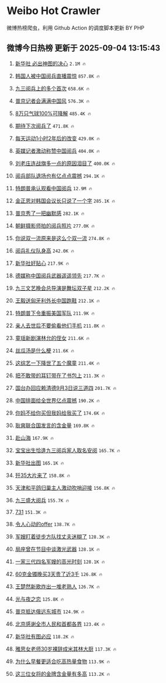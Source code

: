# Weibo Hot Crawler 



微博热榜爬虫，利用 Github Action 的调度脚本更新 BY PHP 


## 微博今日热榜 更新于 2025-09-04 13:15:43 
1. [新华社 必出神图的决心](https://s.weibo.com/weibo?q=%E6%96%B0%E5%8D%8E%E7%A4%BE%20%E5%BF%85%E5%87%BA%E7%A5%9E%E5%9B%BE%E7%9A%84%E5%86%B3%E5%BF%83&t=31&band_rank=1&Refer=top) `2.1M 🔥` 

1. [韩国人被中国阅兵直播震惊](https://s.weibo.com/weibo?q=%23%E9%9F%A9%E5%9B%BD%E4%BA%BA%E8%A2%AB%E4%B8%AD%E5%9B%BD%E9%98%85%E5%85%B5%E7%9B%B4%E6%92%AD%E9%9C%87%E6%83%8A%23&t=31&band_rank=2&Refer=top) `857.8K 🔥` 

1. [九三阅兵上的多个首次](https://s.weibo.com/weibo?q=%23%E4%B9%9D%E4%B8%89%E9%98%85%E5%85%B5%E4%B8%8A%E7%9A%84%E5%A4%9A%E4%B8%AA%E9%A6%96%E6%AC%A1%23&t=31&band_rank=3&Refer=top) `658.6K 🔥` 

1. [普京记者会满满中国风](https://s.weibo.com/weibo?q=%23%E6%99%AE%E4%BA%AC%E8%AE%B0%E8%80%85%E4%BC%9A%E6%BB%A1%E6%BB%A1%E4%B8%AD%E5%9B%BD%E9%A3%8E%23&t=31&band_rank=4&Refer=top) `576.3K 🔥` 

1. [8万只气球100%可降解](https://s.weibo.com/weibo?q=%238%E4%B8%87%E5%8F%AA%E6%B0%94%E7%90%83100%25%E5%8F%AF%E9%99%8D%E8%A7%A3%23&t=31&band_rank=5&Refer=top) `485.4K 🔥` 

1. [期待下次阅兵了](https://s.weibo.com/weibo?q=%23%E6%9C%9F%E5%BE%85%E4%B8%8B%E6%AC%A1%E9%98%85%E5%85%B5%E4%BA%86%23&t=31&band_rank=6&Refer=top) `471.8K 🔥` 

1. [每天运动1小时2年后的改变](https://s.weibo.com/weibo?q=%E6%AF%8F%E5%A4%A9%E8%BF%90%E5%8A%A81%E5%B0%8F%E6%97%B62%E5%B9%B4%E5%90%8E%E7%9A%84%E6%94%B9%E5%8F%98&t=31&band_rank=7&Refer=top) `429.0K 🔥` 

1. [英媒记者激动称赞中国阅兵](https://s.weibo.com/weibo?q=%23%E8%8B%B1%E5%AA%92%E8%AE%B0%E8%80%85%E6%BF%80%E5%8A%A8%E7%A7%B0%E8%B5%9E%E4%B8%AD%E5%9B%BD%E9%98%85%E5%85%B5%23&t=31&band_rank=8&Refer=top) `404.0K 🔥` 

1. [刘老庒连战旗多一点的原因泪目了](https://s.weibo.com/weibo?q=%23%E5%88%98%E8%80%81%E5%BA%92%E8%BF%9E%E6%88%98%E6%97%97%E5%A4%9A%E4%B8%80%E7%82%B9%E7%9A%84%E5%8E%9F%E5%9B%A0%E6%B3%AA%E7%9B%AE%E4%BA%86%23&t=31&band_rank=9&Refer=top) `400.0K 🔥` 

1. [阅兵部队退场也有亿点点震撼](https://s.weibo.com/weibo?q=%23%E9%98%85%E5%85%B5%E9%83%A8%E9%98%9F%E9%80%80%E5%9C%BA%E4%B9%9F%E6%9C%89%E4%BA%BF%E7%82%B9%E7%82%B9%E9%9C%87%E6%92%BC%23&t=31&band_rank=10&Refer=top) `294.1K 🔥` 

1. [特朗普承认观看中国阅兵](https://s.weibo.com/weibo?q=%23%E7%89%B9%E6%9C%97%E6%99%AE%E6%89%BF%E8%AE%A4%E8%A7%82%E7%9C%8B%E4%B8%AD%E5%9B%BD%E9%98%85%E5%85%B5%23&t=31&band_rank=11&Refer=top) `12.9M 🔥` 

1. [金正恩对韩国会议长只说了一个字](https://s.weibo.com/weibo?q=%23%E9%87%91%E6%AD%A3%E6%81%A9%E5%AF%B9%E9%9F%A9%E5%9B%BD%E4%BC%9A%E8%AE%AE%E9%95%BF%E5%8F%AA%E8%AF%B4%E4%BA%86%E4%B8%80%E4%B8%AA%E5%AD%97%23&t=31&band_rank=12&Refer=top) `285.1K 🔥` 

1. [普京秀了一把幽默感](https://s.weibo.com/weibo?q=%23%E6%99%AE%E4%BA%AC%E7%A7%80%E4%BA%86%E4%B8%80%E6%8A%8A%E5%B9%BD%E9%BB%98%E6%84%9F%23&t=31&band_rank=13&Refer=top) `282.1K 🔥` 

1. [朝鲜摄影师拍的阅兵照片](https://s.weibo.com/weibo?q=%E6%9C%9D%E9%B2%9C%E6%91%84%E5%BD%B1%E5%B8%88%E6%8B%8D%E7%9A%84%E9%98%85%E5%85%B5%E7%85%A7%E7%89%87&t=31&band_rank=14&Refer=top) `277.0K 🔥` 

1. [你说双一流原来是这么个双一流](https://s.weibo.com/weibo?q=%E4%BD%A0%E8%AF%B4%E5%8F%8C%E4%B8%80%E6%B5%81%E5%8E%9F%E6%9D%A5%E6%98%AF%E8%BF%99%E4%B9%88%E4%B8%AA%E5%8F%8C%E4%B8%80%E6%B5%81&t=31&band_rank=15&Refer=top) `274.8K 🔥` 

1. [阅兵礼仪队身高](https://s.weibo.com/weibo?q=%E9%98%85%E5%85%B5%E7%A4%BC%E4%BB%AA%E9%98%9F%E8%BA%AB%E9%AB%98&t=31&band_rank=16&Refer=top) `242.0K 🔥` 

1. [新华社好贴心](https://s.weibo.com/weibo?q=%E6%96%B0%E5%8D%8E%E7%A4%BE%E5%A5%BD%E8%B4%B4%E5%BF%83&t=31&band_rank=17&Refer=top) `217.9K 🔥` 

1. [德媒称中国阅兵武器遥遥领先](https://s.weibo.com/weibo?q=%E5%BE%B7%E5%AA%92%E7%A7%B0%E4%B8%AD%E5%9B%BD%E9%98%85%E5%85%B5%E6%AD%A6%E5%99%A8%E9%81%A5%E9%81%A5%E9%A2%86%E5%85%88&t=31&band_rank=18&Refer=top) `217.7K 🔥` 

1. [九三文艺晚会总导演是舞坛双子星](https://s.weibo.com/weibo?q=%23%E4%B9%9D%E4%B8%89%E6%96%87%E8%89%BA%E6%99%9A%E4%BC%9A%E6%80%BB%E5%AF%BC%E6%BC%94%E6%98%AF%E8%88%9E%E5%9D%9B%E5%8F%8C%E5%AD%90%E6%98%9F%23&t=31&band_rank=19&Refer=top) `212.2K 🔥` 

1. [王毅送匈牙利外长中国跑鞋](https://s.weibo.com/weibo?q=%23%E7%8E%8B%E6%AF%85%E9%80%81%E5%8C%88%E7%89%99%E5%88%A9%E5%A4%96%E9%95%BF%E4%B8%AD%E5%9B%BD%E8%B7%91%E9%9E%8B%23&t=31&band_rank=20&Refer=top) `212.1K 🔥` 

1. [特朗普下令重振美国军队](https://s.weibo.com/weibo?q=%23%E7%89%B9%E6%9C%97%E6%99%AE%E4%B8%8B%E4%BB%A4%E9%87%8D%E6%8C%AF%E7%BE%8E%E5%9B%BD%E5%86%9B%E9%98%9F%23&t=31&band_rank=21&Refer=top) `211.9K 🔥` 

1. [亲人去世后不要偷看他们手机](https://s.weibo.com/weibo?q=%E4%BA%B2%E4%BA%BA%E5%8E%BB%E4%B8%96%E5%90%8E%E4%B8%8D%E8%A6%81%E5%81%B7%E7%9C%8B%E4%BB%96%E4%BB%AC%E6%89%8B%E6%9C%BA&t=31&band_rank=22&Refer=top) `211.8K 🔥` 

1. [童瑶新剧演林允的侄女](https://s.weibo.com/weibo?q=%E7%AB%A5%E7%91%B6%E6%96%B0%E5%89%A7%E6%BC%94%E6%9E%97%E5%85%81%E7%9A%84%E4%BE%84%E5%A5%B3&t=31&band_rank=23&Refer=top) `211.6K 🔥` 

1. [丝瓜汤是什么梗](https://s.weibo.com/weibo?q=%E4%B8%9D%E7%93%9C%E6%B1%A4%E6%98%AF%E4%BB%80%E4%B9%88%E6%A2%97&t=31&band_rank=24&Refer=top) `211.6K 🔥` 

1. [这综艺一下降世了五个魔童](https://s.weibo.com/weibo?q=%E8%BF%99%E7%BB%BC%E8%89%BA%E4%B8%80%E4%B8%8B%E9%99%8D%E4%B8%96%E4%BA%86%E4%BA%94%E4%B8%AA%E9%AD%94%E7%AB%A5&t=31&band_rank=25&Refer=top) `211.4K 🔥` 

1. [把不敢带的耳钉带在了书包上](https://s.weibo.com/weibo?q=%E6%8A%8A%E4%B8%8D%E6%95%A2%E5%B8%A6%E7%9A%84%E8%80%B3%E9%92%89%E5%B8%A6%E5%9C%A8%E4%BA%86%E4%B9%A6%E5%8C%85%E4%B8%8A&t=31&band_rank=26&Refer=top) `211.3K 🔥` 

1. [国台办回应赖清德9月3日说三道四](https://s.weibo.com/weibo?q=%23%E5%9B%BD%E5%8F%B0%E5%8A%9E%E5%9B%9E%E5%BA%94%E8%B5%96%E6%B8%85%E5%BE%B79%E6%9C%883%E6%97%A5%E8%AF%B4%E4%B8%89%E9%81%93%E5%9B%9B%23&t=31&band_rank=27&Refer=top) `201.7K 🔥` 

1. [中国排面给全世界亿点震撼](https://s.weibo.com/weibo?q=%23%E4%B8%AD%E5%9B%BD%E6%8E%92%E9%9D%A2%E7%BB%99%E5%85%A8%E4%B8%96%E7%95%8C%E4%BA%BF%E7%82%B9%E9%9C%87%E6%92%BC%23&t=31&band_rank=28&Refer=top) `190.2K 🔥` 

1. [你妈不给你买但我妈给我买了](https://s.weibo.com/weibo?q=%E4%BD%A0%E5%A6%88%E4%B8%8D%E7%BB%99%E4%BD%A0%E4%B9%B0%E4%BD%86%E6%88%91%E5%A6%88%E7%BB%99%E6%88%91%E4%B9%B0%E4%BA%86&t=31&band_rank=29&Refer=top) `174.6K 🔥` 

1. [耿爽联合国发言的含金量](https://s.weibo.com/weibo?q=%23%E8%80%BF%E7%88%BD%E8%81%94%E5%90%88%E5%9B%BD%E5%8F%91%E8%A8%80%E7%9A%84%E5%90%AB%E9%87%91%E9%87%8F%23&t=31&band_rank=30&Refer=top) `169.8K 🔥` 

1. [赴山海](https://s.weibo.com/weibo?q=%E8%B5%B4%E5%B1%B1%E6%B5%B7&t=31&band_rank=31&Refer=top) `167.9K 🔥` 

1. [宝宝出生恰逢九三阅兵家人取名安阅](https://s.weibo.com/weibo?q=%23%E5%AE%9D%E5%AE%9D%E5%87%BA%E7%94%9F%E6%81%B0%E9%80%A2%E4%B9%9D%E4%B8%89%E9%98%85%E5%85%B5%E5%AE%B6%E4%BA%BA%E5%8F%96%E5%90%8D%E5%AE%89%E9%98%85%23&t=31&band_rank=32&Refer=top) `165.7K 🔥` 

1. [新华社出图](https://s.weibo.com/weibo?q=%23%E6%96%B0%E5%8D%8E%E7%A4%BE%E5%87%BA%E5%9B%BE%23&t=31&band_rank=33&Refer=top) `165.1K 🔥` 

1. [歼35大片来了](https://s.weibo.com/weibo?q=%23%E6%AD%BC35%E5%A4%A7%E7%89%87%E6%9D%A5%E4%BA%86%23&t=31&band_rank=34&Refer=top) `158.8K 🔥` 

1. [天津和平鸽归巢主人激动吹哨迎接](https://s.weibo.com/weibo?q=%23%E5%A4%A9%E6%B4%A5%E5%92%8C%E5%B9%B3%E9%B8%BD%E5%BD%92%E5%B7%A2%E4%B8%BB%E4%BA%BA%E6%BF%80%E5%8A%A8%E5%90%B9%E5%93%A8%E8%BF%8E%E6%8E%A5%23&t=31&band_rank=35&Refer=top) `156.8K 🔥` 

1. [九三盛大阅兵](https://s.weibo.com/weibo?q=%23%E4%B9%9D%E4%B8%89%E7%9B%9B%E5%A4%A7%E9%98%85%E5%85%B5%23&t=31&band_rank=36&Refer=top) `155.7K 🔥` 

1. [731](https://s.weibo.com/weibo?q=731&t=31&band_rank=37&Refer=top) `151.3K 🔥` 

1. [令人心动的offer](https://s.weibo.com/weibo?q=%E4%BB%A4%E4%BA%BA%E5%BF%83%E5%8A%A8%E7%9A%84offer&t=31&band_rank=38&Refer=top) `138.7K 🔥` 

1. [军嫂盯着徒步方队找丈夫迷糊了](https://s.weibo.com/weibo?q=%23%E5%86%9B%E5%AB%82%E7%9B%AF%E7%9D%80%E5%BE%92%E6%AD%A5%E6%96%B9%E9%98%9F%E6%89%BE%E4%B8%88%E5%A4%AB%E8%BF%B7%E7%B3%8A%E4%BA%86%23&t=31&band_rank=39&Refer=top) `128.3K 🔥` 

1. [局座曾在节目中谈激光武器](https://s.weibo.com/weibo?q=%23%E5%B1%80%E5%BA%A7%E6%9B%BE%E5%9C%A8%E8%8A%82%E7%9B%AE%E4%B8%AD%E8%B0%88%E6%BF%80%E5%85%89%E6%AD%A6%E5%99%A8%23&t=31&band_rank=40&Refer=top) `128.1K 🔥` 

1. [一家三代四名军嫂的高光时刻](https://s.weibo.com/weibo?q=%23%E4%B8%80%E5%AE%B6%E4%B8%89%E4%BB%A3%E5%9B%9B%E5%90%8D%E5%86%9B%E5%AB%82%E7%9A%84%E9%AB%98%E5%85%89%E6%97%B6%E5%88%BB%23&t=31&band_rank=41&Refer=top) `128.1K 🔥` 

1. [60克金镯晚买3天贵了近3千](https://s.weibo.com/weibo?q=%2360%E5%85%8B%E9%87%91%E9%95%AF%E6%99%9A%E4%B9%B03%E5%A4%A9%E8%B4%B5%E4%BA%86%E8%BF%913%E5%8D%83%23&t=31&band_rank=42&Refer=top) `126.8K 🔥` 

1. [王楚然新歌炸出一堆老熟人](https://s.weibo.com/weibo?q=%E7%8E%8B%E6%A5%9A%E7%84%B6%E6%96%B0%E6%AD%8C%E7%82%B8%E5%87%BA%E4%B8%80%E5%A0%86%E8%80%81%E7%86%9F%E4%BA%BA&t=31&band_rank=43&Refer=top) `126.7K 🔥` 

1. [光与夜之恋](https://s.weibo.com/weibo?q=%23%E5%85%89%E4%B8%8E%E5%A4%9C%E4%B9%8B%E6%81%8B%23&t=31&band_rank=44&Refer=top) `125.8K 🔥` 

1. [普京抵达俄远东城市](https://s.weibo.com/weibo?q=%23%E6%99%AE%E4%BA%AC%E6%8A%B5%E8%BE%BE%E4%BF%84%E8%BF%9C%E4%B8%9C%E5%9F%8E%E5%B8%82%23&t=31&band_rank=45&Refer=top) `124.9K 🔥` 

1. [北京感谢全市人民和首都各界](https://s.weibo.com/weibo?q=%23%E5%8C%97%E4%BA%AC%E6%84%9F%E8%B0%A2%E5%85%A8%E5%B8%82%E4%BA%BA%E6%B0%91%E5%92%8C%E9%A6%96%E9%83%BD%E5%90%84%E7%95%8C%23&t=31&band_rank=46&Refer=top) `123.4K 🔥` 

1. [新华社有图必应](https://s.weibo.com/weibo?q=%23%E6%96%B0%E5%8D%8E%E7%A4%BE%E6%9C%89%E5%9B%BE%E5%BF%85%E5%BA%94%23&t=31&band_rank=47&Refer=top) `118.2K 🔥` 

1. [雅思女老师30岁裸辞成米其林大厨](https://s.weibo.com/weibo?q=%E9%9B%85%E6%80%9D%E5%A5%B3%E8%80%81%E5%B8%8830%E5%B2%81%E8%A3%B8%E8%BE%9E%E6%88%90%E7%B1%B3%E5%85%B6%E6%9E%97%E5%A4%A7%E5%8E%A8&t=31&band_rank=48&Refer=top) `117.3K 🔥` 

1. [为什么早餐更适合吃高热量食物](https://s.weibo.com/weibo?q=%23%E4%B8%BA%E4%BB%80%E4%B9%88%E6%97%A9%E9%A4%90%E6%9B%B4%E9%80%82%E5%90%88%E5%90%83%E9%AB%98%E7%83%AD%E9%87%8F%E9%A3%9F%E7%89%A9%23&t=31&band_rank=49&Refer=top) `113.9K 🔥` 

1. [这三位女将的金牌含金量有多高](https://s.weibo.com/weibo?q=%E8%BF%99%E4%B8%89%E4%BD%8D%E5%A5%B3%E5%B0%86%E7%9A%84%E9%87%91%E7%89%8C%E5%90%AB%E9%87%91%E9%87%8F%E6%9C%89%E5%A4%9A%E9%AB%98&t=31&band_rank=50&Refer=top) `113.2K 🔥` 

